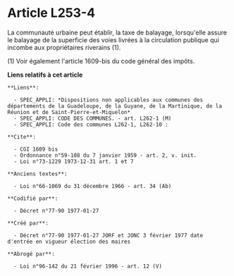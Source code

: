 # Article L253-4

La communauté urbaine peut établir, la taxe de balayage, lorsqu'elle assure le balayage de la superficie des voies livrées à
la circulation publique qui incombe aux propriétaires riverains (1).

(1) Voir également l'article 1609-bis du code général des impôts.

**Liens relatifs à cet article**

	**Liens**:

	  - SPEC_APPLI: *Dispositions non applicables aux communes des départements de la Guadeloupe, de la Guyane, de la Martinique, de la Réunion et de Saint-Pierre-et-Miquelon*
	  - SPEC_APPLI: CODE DES COMMUNES. - art. L262-1 (M)
	  - SPEC_APPLI: Code des communes L262-1, L262-10 :

	**Cite**:

	  - CGI 1609 bis
	  - Ordonnance n°59-108 du 7 janvier 1959 - art. 2, v. init.
	  - Loi n°73-1229 1973-12-31 art. 1 et 7

	**Anciens textes**:

	  - Loi n°66-1069 du 31 décembre 1966 - art. 34 (Ab)

	**Codifié par**:

	  - Décret n°77-90 1977-01-27

	**Créé par**:

	  - Décret n°77-90 1977-01-27 JORF et JONC 3 février 1977 date d'entrée en vigueur élection des maires

	**Abrogé par**:

	  - Loi n°96-142 du 21 février 1996 - art. 12 (V)
